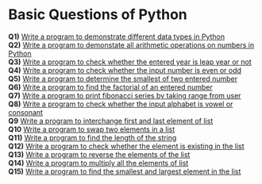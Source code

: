 # Basic Questions of Python
**Q1)** [Write a program to demonstrate different data types in Python](https://github.com/bishtanuj/python/blob/main/Basic%20Questions/Question_1.py)<br>
**Q2)** [Write a program to demonstate all arithmetic operations on numbers in Python](https://github.com/bishtanuj/python/blob/main/Basic%20Questions/Question_2.py)<br>
**Q3)** [Write a program to check whether the entered year is leap year or not](https://github.com/bishtanuj/python/blob/main/Basic%20Questions/Question_3.py)<br>
**Q4)** [Write a program to check whether the input number is even or odd](https://github.com/bishtanuj/python/blob/main/Basic%20Questions/Question_4.py)<br>
**Q5)** [Write a program to determine the smallest of two entered number](https://github.com/bishtanuj/python/blob/main/Basic%20Questions/Question_5.py)<br>
**Q6)** [Write a program to find the factorial of an entered number](https://github.com/bishtanuj/python/blob/main/Basic%20Questions/Question_6.py)<br>
**Q7)** [Write a program to print fibonacci series by taking range from user](https://github.com/bishtanuj/python/blob/main/Basic%20Questions/Question_7.py)<br>
**Q8)** [Write a program to check whether the input alphabet is vowel or consonant](https://github.com/bishtanuj/python/blob/main/Basic%20Questions/Question_8.py)<br>
**Q9** [Write a program to interchange first and last element of list](https://github.com/bishtanuj/python/blob/main/Basic%20Questions/Question_9.py)<br>
**Q10** [Write a program to swap two elements in a list](https://github.com/bishtanuj/python/blob/main/Basic%20Questions/Question_10.py)<br>
**Q11)** [Write a program to find the length of the string](https://github.com/bishtanuj/python/blob/main/Basic%20Questions/Question_11.py)<br>
**Q12)** [Write a program to check whether the element is existing in the list](https://github.com/bishtanuj/python/blob/main/Basic%20Questions/Question_12.py)<br>
**Q13)** [Write a program to reverse the elements of the list](https://github.com/bishtanuj/python/blob/main/Basic%20Questions/Question_13.py)<br>
**Q14)** [Write a program to multiply all the elements of list](https://github.com/bishtanuj/python/blob/main/Basic%20Questions/Question_14.py)<br>
**Q15)** [Write a program to find the smallest and largest element in the list](https://github.com/bishtanuj/python/blob/main/Basic%20Questions/Question_15.py)<br>
